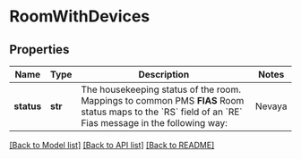 # RoomWithDevices

## Properties
Name | Type | Description | Notes
------------ | ------------- | ------------- | -------------
**status** | **str** | The housekeeping status of the room. Mappings to common PMS  **FIAS**  Room status maps to the &#x60;RS&#x60; field of an &#x60;RE&#x60; Fias message in the following way:  | Nevaya             | Fias | |--------------------|------| | Dirty/Vacant       | 1    | | Dirty/Occupied     | 2    | | Clean/Vacant       | 3    | | Clean/Occupied     | 4    | | Inspected/Vacant   | 5    | | Inspected/Occupied | 6    | | [optional] 

[[Back to Model list]](../README.md#documentation-for-models) [[Back to API list]](../README.md#documentation-for-api-endpoints) [[Back to README]](../README.md)


